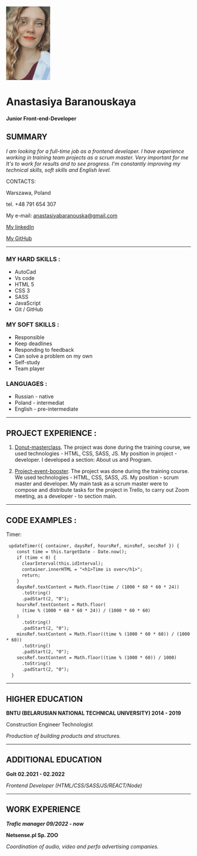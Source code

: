 ![My photo](/7B09783C-287F-488D-83C3-86033904D385.JPG)
# Anastasiya Baranouskaya

#### **Junior Front-end-Developer**

## SUMMARY
_I am looking for a full-time job as a frontend developer. I have
experience working in training team projects as a scrum master.
Very important for me It's to work for results and to see progress.
I'm constantly improving my technical skills, soft skills and
English level._


CONTACTS:

Warszawa, Poland

tel. +48 791 654 307

My e-mail: anastasiyabaranouska@gmail.com

[My linkedIn](https://www.linkedin.com/in/anastasiyabaranouskayaa9b549113)

[My GitHub](https://github.com/Anastasiya-Baranouskaya)

****

### MY HARD SKILLS :
* AutoCad
* Vs code
* HTML 5
* CSS 3
* SASS
* JavaScript
* Git / GitHub

### MY SOFT SKILLS :
+ Responsible
+ Keep deadlines
+ Responding to feedback
+ Can solve a problem on my own
+ Self-study
+ Team player

### LANGUAGES :
- Russian - native
- Poland - intermediat
- English - pre-intermediate

****

## PROJECT EXPERIENCE :
1. [Donut-masterclass](https://github.com/AnastasiyaBaranouskaya/donut-masterclass). 
The project was done
during the training course, we used technologies - HTML,
CSS, SASS, JS. My position in project - developer. I developed a section: About us and Program.

2. [Project-event-booster](https://github.com/AnastasiyaBaranouskaya/project-event-booster). The project was done during the training course. We used technologies - HTML,
CSS, SASS, JS. My position - scrum master and developer. My main task as a scrum master were to compose and distribute tasks for the project in Trello, to carry out Zoom meeting, as a developer - to section main.

******

## CODE EXAMPLES :
Timer:
```
 updateTimer({ container, daysRef, hoursRef, minsRef, secsRef }) {
    const time = this.targetDate - Date.now();    
    if (time < 0) {
      clearInterval(this.idInterval);
      container.innerHTML = "<h1>Time is over</h1>";
      return;
    }
    daysRef.textContent = Math.floor(time / (1000 * 60 * 60 * 24))
      .toString()
      .padStart(2, "0");
    hoursRef.textContent = Math.floor(
      (time % (1000 * 60 * 60 * 24)) / (1000 * 60 * 60)
    )
      .toString()
      .padStart(2, "0");
    minsRef.textContent = Math.floor((time % (1000 * 60 * 60)) / (1000 * 60))
      .toString()
      .padStart(2, "0");
    secsRef.textContent = Math.floor((time % (1000 * 60)) / 1000)
      .toString()
      .padStart(2, "0");
  }
```



*****


## HIGHER EDUCATION
__BNTU (BELARUSIAN NATIONAL TECHNICAL UNIVERSITY) 2014 - 2019__

Сonstruction Engineer Technologist

_Production of building products and structures._

*******

## ADDITIONAL EDUCATION
__GoIt 02.2021 - 02.2022__

_Frontend Developer (HTML/CSS/SASS/JS/REACT/Node)_

******

## WORK EXPERIENCE
___Trafic manager  09/2022 - now___


__Netsense.pl Sp. ZOO__

_Coordination of audio, video and perfo advertising companies._